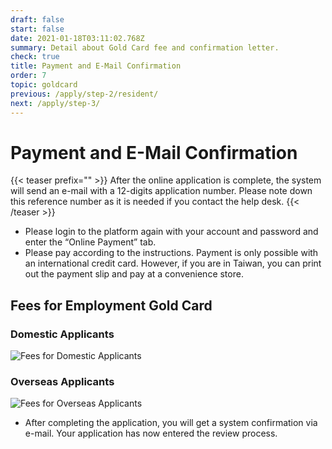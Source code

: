 ```yaml
---
draft: false
start: false
date: 2021-01-18T03:11:02.768Z
summary: Detail about Gold Card fee and confirmation letter.
check: true
title: Payment and E-Mail Confirmation
order: 7
topic: goldcard
previous: /apply/step-2/resident/
next: /apply/step-3/
---
```

# Payment and E-Mail Confirmation

{{< teaser prefix="" >}}
After the online application is complete, the system will send an e-mail with a 12-digits application number. Please note down this reference number as it is needed if you contact the help desk.
{{< /teaser >}}

* Please login to the platform again with your account and password and enter the “Online Payment” tab.
* Please pay according to the instructions. Payment is only possible with an international credit card. However, if you are in Taiwan, you can print out the payment slip and pay at a convenience store.

## Fees for Employment Gold Card

### Domestic Applicants

![Fees for Domestic Applicants](/cms-uploads/goldcardfee-04.png)

### Overseas Applicants

![Fees for Overseas Applicants](/cms-uploads/goldcardfee-03.png)

* After completing the application, you will get a system confirmation via e-mail. Your application has now entered the review process.
